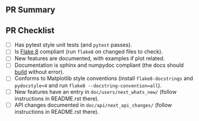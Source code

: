 ## PR Summary

## PR Checklist

<!-- Please mark any checkboxes that do not apply to this PR as [N/A]. -->

- [ ] Has pytest style unit tests (and `pytest` passes).
- [ ] Is [Flake 8](https://flake8.pycqa.org/en/latest/) compliant (run `flake8` on changed files to check).
- [ ] New features are documented, with examples if plot related.
- [ ] Documentation is sphinx and numpydoc compliant (the docs should [build](https://matplotlib.org/devel/documenting_mpl.html#building-the-docs) without error).
- [ ] Conforms to Matplotlib style conventions (install `flake8-docstrings` and `pydocstyle<4` and run `flake8 --docstring-convention=all`).
- [ ] New features have an entry in `doc/users/next_whats_new/` (follow instructions in README.rst there).
- [ ] API changes documented in `doc/api/next_api_changes/` (follow instructions in README.rst there).

<!--
Thank you so much for your PR!  To help us review your contribution, please
consider the following points:

- A development guide is available at https://matplotlib.org/devdocs/devel/index.html.

- Help with git and github is available at
  https://matplotlib.org/devel/gitwash/development_workflow.html.

- Do not create the PR out of master, but out of a separate branch.

- The PR title should summarize the changes, for example "Raise ValueError on
  non-numeric input to set_xlim".  Avoid non-descriptive titles such as
  "Addresses issue #8576".

- The summary should provide at least 1-2 sentences describing the pull request
  in detail (Why is this change required?  What problem does it solve?) and
  link to any relevant issues.

- If you are contributing fixes to docstrings, please pay attention to
  http://matplotlib.org/devel/documenting_mpl.html#formatting.  In particular,
  note the difference between using single backquotes, double backquotes, and
  asterisks in the markup.

We understand that PRs can sometimes be overwhelming, especially as the
reviews start coming in.  Please let us know if the reviews are unclear or
the recommended next step seems overly demanding, if you would like help in
addressing a reviewer's comments, or if you have been waiting too long to hear
back on your PR.
-->
